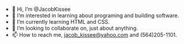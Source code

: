 - 👋 Hi, I’m @JacobKissee
- 👀 I’m interested in learning about programing and building software.
- 🌱 I’m currently learning HTML and CSS.
- 💞️ I’m looking to collaborate on, just about anything.
- 📫 How to reach me, jacob_kissee@yahoo.com and (564)205-1101.
<!---
JacobKissee/JacobKissee is a ✨ special ✨ repository because its `README.md` (this file) appears on your GitHub profile.
You can click the Preview link to take a look at your changes.
--->
